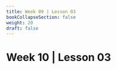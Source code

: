 ```yaml
---
title: Week 09 | Lesson 03
bookCollapseSection: false
weight: 20
draft: false
---
```


# Week 10 | Lesson 03